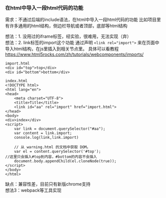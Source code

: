 ### 在html中导入一段html代码的功能
需求：不通过后端的include语法，在html中导入一段html代码的功能 
比如项目里有许多通用的html结构，侧边栏导航或者顶部，底部等html结构   

想法：1. 没用过的iframe标签，经实验，很难用，无法实现（弃）  
想法：2. link标签的import这个功能
通过声明 `<link rel="import">` 来在页面中导入html结构，在js里插入到相关节点里。
具体可以看教程 https://www.html5rocks.com/zh/tutorials/webcomponents/imports/   
```
import.html
<div id="top">top</div>
<div id="bottom">bottom</div>
```
```
index.html
<!DOCTYPE html>
<html lang="en">
<head>
    <meta charset="UTF-8">
    <title>Title</title>
    <link id="aa" rel="import" href="import.html">
</head>
<body>
<div>index</div>
<script>
    var link = document.querySelector("#aa");
    var content = link.import;
    console.log(link,link.import)

    // 从 warning.html 的文档中获取 DOM。
    var el = content.querySelector('#top');
//这里只会插入#top到内容，#bottom的内容不会插入
    document.body.appendChild(el.cloneNode(true));
</script>
</body>
</html>
```
缺点：兼容性差，目前只有新版chrome支持  
想法3：webpack等工具实现